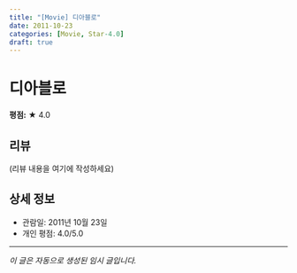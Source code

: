 ```yaml
---
title: "[Movie] 디아블로"
date: 2011-10-23
categories: [Movie, Star-4.0]
draft: true
---
```


# 디아블로

**평점:** ★ 4.0

## 리뷰

(리뷰 내용을 여기에 작성하세요)

## 상세 정보

- 관람일: 2011년 10월 23일
- 개인 평점: 4.0/5.0

---

*이 글은 자동으로 생성된 임시 글입니다.*
